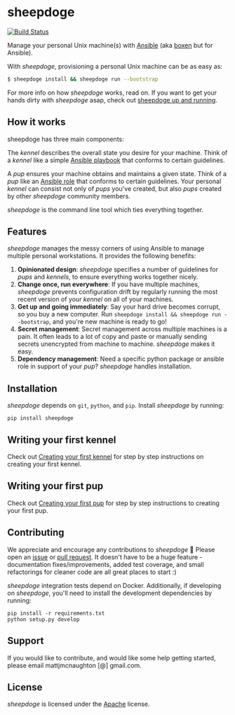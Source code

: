 # sheepdoge

[![Build
Status](https://travis-ci.org/mattjmcnaughton/sheepdoge.svg?branch=master)](https://travis-ci.org/mattjmcnaughton/sheepdoge)

Manage your personal Unix machine(s) with [Ansible](https://www.ansible.com/)
(aka [boxen](https://github.com/boxen/boxen) but for Ansible).

With *sheepdoge*, provisioning a personal Unix machine can be as easy as:

```bash
$ sheepdoge install && sheepdoge run --bootstrap
```

For more info on how *sheepdoge* works, read on. If you want to get your hands
dirty with *sheepdoge* asap, check out [sheepdoge up and
running](./docs/sheepdoge_up_and_running.md).

## How it works

sheepdoge has three main components:

The *kennel* describes the overall state you desire for your machine.
Think of a *kennel* like a simple [Ansible
playbook](http://docs.ansible.com/ansible/playbooks.html) that conforms to
certain guidelines.

A *pup* ensures your machine obtains
and maintains a given state. Think of a *pup* like
an [Ansible role](http://docs.ansible.com/ansible/playbooks_roles.html#roles)
that conforms to certain guidelines.
Your personal *kennel* can consist not only of *pups* you've created,
but also *pups* created by other *sheepdoge* community members.

*sheepdoge* is the command line tool which ties everything together.

## Features

*sheepdoge* manages the messy corners of using Ansible to manage multiple
personal workstations. It provides the following benefits:

1. **Opinionated design**: *sheepdoge* specifies a number of guidelines for
   *pups* and *kennels*, to ensure everything works together nicely.
2. **Change once, run everywhere**: If you have multiple machines,
   *sheepdoge* prevents configuration drift by regularly running the most recent
   version of your *kennel* on all of your machines.
3. **Get up and going immediately**: Say your hard drive becomes corrupt,
   so you buy a new computer. Run `sheepdoge install && sheepdoge run --bootstrap`,
   and you're new machine is ready to go!
4. **Secret management**: Secret management across multiple machines is a pain.
   It often leads to a lot of copy and paste or manually sending secrets
   unencrypted from machine to machine. *sheepdoge* makes it easy.
5. **Dependency management**: Need a specific python package or ansible role in
   support of your *pup*? *sheepdoge* handles installation.

## Installation

*sheepdoge* depends on `git`, `python`, and `pip`. Install *sheepdoge* by running:

```
pip install sheepdoge
```

## Writing your first kennel

Check out [Creating your first kennel](./docs/creating_your_first_kennel.md) for
step by step instructions on creating your first kennel.

## Writing your first pup

Check out [Creating your first pup](./docs/creating_your_first_pup.md) for step
by step instructions to creating your first pup.

## Contributing

We appreciate and encourage any contributions to *sheepdoge* :dog: Please open an
[issue](https://github.com/mattjmcnaughton/sheepdoge/issues) or [pull
request](https://github.com/mattjmcnaughton/sheepdoge/pulls). It doesn't have to
be a huge feature - documentation fixes/improvements, added test coverage, and
small refactorings for cleaner code are all great places to start :)

*sheepdoge* integration tests depend on Docker. Additionally, if developing on
*sheepdoge*, you'll need to install the development dependencies by running:

```
pip install -r requirements.txt
python setup.py develop
```

## Support

If you would like to contribute, and would like some help getting started,
please email mattjmcnaughton [@] gmail.com.

## License

*sheepdoge* is licensed under the
[Apache](https://github.com/mattjmcnaughton/sheepdoge/blob/master/LICENSE)
license.
